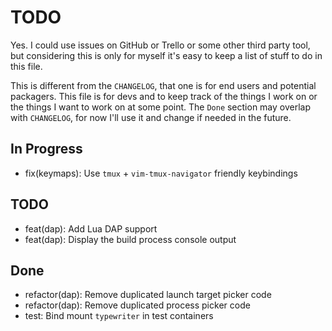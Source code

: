 # TODO

Yes. I could use issues on GitHub or Trello or some other third party tool, but
considering this is only for myself it's easy to keep a list of stuff to do in
this file.

This is different from the `CHANGELOG`, that one is for end users and potential
packagers. This file is for devs and to keep track of the things I work on or
the things I want to work on at some point. The `Done` section may overlap with
`CHANGELOG`, for now I'll use it and change if needed in the future.

## In Progress

- fix(keymaps): Use `tmux` + `vim-tmux-navigator` friendly keybindings

## TODO

- feat(dap): Add Lua DAP support
- feat(dap): Display the build process console output

## Done

- refactor(dap): Remove duplicated launch target picker code
- refactor(dap): Remove duplicated process picker code
- test: Bind mount `typewriter` in test containers
